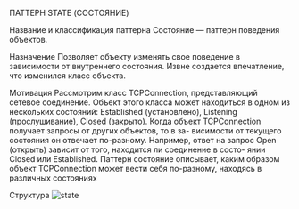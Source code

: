 ПАТТЕРН STATE (СОСТОЯНИЕ)

Название и классификация паттерна
Состояние — паттерн поведения объектов.

Назначение
Позволяет объекту изменять свое поведение в зависимости от внутреннего
состояния. Извне создается впечатление, что изменился класс объекта.

Мотивация
Рассмотрим класс TCPConnection, представляющий сетевое соединение.
Объект этого класса может находиться в одном из нескольких состояний:
Established (установлено), Listening (прослушивание), Closed (закрыто).
Когда объект TCPConnection получает запросы от других объектов, то в за-
висимости от текущего состояния он отвечает по-разному. Например, ответ
на запрос Open (открыть) зависит от того, находится ли соединение в состо-
янии Closed или Established. Паттерн состояние описывает, каким образом
объект TCPConnection может вести себя по-разному, находясь в различных
состояниях

Структура
![state](/images/state.png)